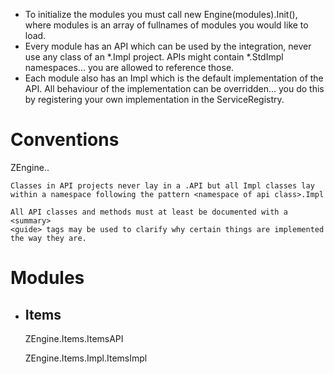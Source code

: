 - To initialize the modules you must call new Engine(modules).Init(), where modules is an array of fullnames of modules you would like to load.
- Every module has an API which can be used by the integration, never use any class of an *.Impl project.
  APIs might contain *.StdImpl namespaces... you are allowed to reference those.
- Each module also has an Impl which is the default implementation of the API. 
  All behaviour of the implementation can be overridden... you do this by registering your own implementation in the ServiceRegistry.

<h1> Conventions </h1>
<p>
	ZEngine.<Module>.<API/Impl>

	Classes in API projects never lay in a .API but all Impl classes lay within a namespace following the pattern <namespace of api class>.Impl
	
	All API classes and methods must at least be documented with a <summary>
	<guide> tags may be used to clarify why certain things are implemented the way they are.
</p>

<h1> Modules </h1>
<ul>
	<li> 
		<h2> Items </h2>
		<p> ZEngine.Items.ItemsAPI </p>
		<p> ZEngine.Items.Impl.ItemsImpl </p>
	</li>
</ul>
